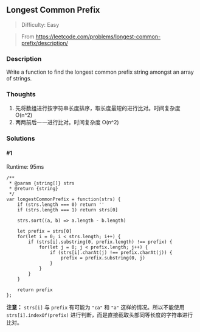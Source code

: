 ## Longest Common Prefix

> Difficulty: Easy

> From https://leetcode.com/problems/longest-common-prefix/description/

### Description

Write a function to find the longest common prefix string amongst an array of strings.

### Thoughts
1. 先将数组进行按字符串长度排序，取长度最短的进行比对。时间复杂度 O(n^2)
2. 两两前后一一进行比对。时间复杂度 O(n^2)

### Solutions

#### #1
Runtime: 95ms
```
/**
 * @param {string[]} strs
 * @return {string}
 */
var longestCommonPrefix = function(strs) {
    if (strs.length === 0) return ''
    if (strs.length === 1) return strs[0]
    
    strs.sort((a, b) => a.length - b.length)
    
    let prefix = strs[0]
    for(let i = 0; i < strs.length; i++) {
        if (strs[i].substring(0, prefix.length) !== prefix) {
            for(let j = 0; j < prefix.length; j++) {
                if (strs[i].charAt(j) !== prefix.charAt(j)) {
                    prefix = prefix.substring(0, j)
                }
            }
        }
    }
    
    return prefix
};
```
**注意：** ``strs[i]`` 与 ``prefix`` 有可能为 ``"ca"`` 和 ``"a"`` 这样的情况。所以不能使用 ``strs[i].indexOf(prefix)`` 进行判断，而是直接截取头部同等长度的字符串进行比对。